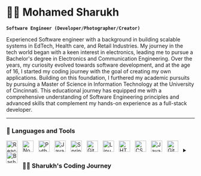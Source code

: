# 🏄‍♂️ Mohamed Sharukh

**`Software Engineer (Developer/Photographer/Creator)`**

Experienced Software engineer with a background in building scalable systems in EdTech, Health care, and Retail Industries. My journey in the tech world began with a keen interest in electronics, leading me to pursue a Bachelor's degree in Electronics and Communication Engineering. Over the years, my curiosity evolved towards software development, and at the age of 16, I started my coding journey with the goal of creating my own applications. Building on this foundation, I furthered my academic pursuits by pursuing a Master of Science in Information Technology at the University of Cincinnati. This educational journey has equipped me with a comprehensive understanding of Software Engineering principles and advanced skills that complement my hands-on experience as a full-stack developer.

---

### 🧰 Languages and Tools

<img align="left" alt="React" width="30px" style="padding-right:10px;" src="https://cdn.jsdelivr.net/gh/devicons/devicon/icons/react/react-original.svg" />
<img align="left" alt="NodeJS" width="30px" style="padding-right:10px;" src="https://cdn.jsdelivr.net/gh/devicons/devicon/icons/nodejs/nodejs-original.svg" />
<img align="left" alt="Python" width="30px" style="padding-right:10px;" src="https://cdn.jsdelivr.net/gh/devicons/devicon/icons/python/python-plain.svg" />
<img align="left" alt="Java" width="30px" style="padding-right:10px;" src="https://cdn.jsdelivr.net/gh/devicons/devicon/icons/java/java-original.svg"/>
<img align="left" alt="Spring" width="30px" style="padding-right:10px;" src="https://cdn.jsdelivr.net/gh/devicons/devicon/icons/spring/spring-original.svg" />
<img align="left" alt="Git" width="30px" style="padding-right:10px;" src="https://cdn.jsdelivr.net/gh/devicons/devicon/icons/git/git-original.svg" />
<img align="left" alt="Linux" width="30px" style="padding-right:10px;" src="https://cdn.jsdelivr.net/gh/devicons/devicon/icons/linux/linux-original.svg" />
<img align="left" alt="HTML" width="30px" style="padding-right:10px;" src="https://cdn.jsdelivr.net/gh/devicons/devicon/icons/html5/html5-plain.svg" />
<img align="left" alt="CSS" width="30px" style="padding-right:10px;" src="https://cdn.jsdelivr.net/gh/devicons/devicon/icons/css3/css3-plain.svg" />
<img align="left" alt="JavaScript" width="30px" style="padding-right:10px;" src="https://cdn.jsdelivr.net/gh/devicons/devicon/icons/javascript/javascript-plain.svg" />
<img align="left" alt="GitHub" width="30px" style="padding-right:10px;" src="https://cdn.jsdelivr.net/gh/devicons/devicon/icons/github/github-original.svg" />
<img align="left" alt="Bash" width="30px" style="padding-right:10px;" src="https://cdn.jsdelivr.net/gh/devicons/devicon/icons/bash/bash-original.svg" />
<br />

<details>
 <summary><h3>👨‍💻 Sharukh's Coding Journey</h3></summary>
   Computers have always invoked curiosity in me to pursue answers to quench my thirst for knowledge. I was exposed to those huge computer systems at a considerably very young age. My father, an electronics engineer by profession, used to make me build projects, and I was always interested in the hardware aspect of computers which made me build my personal computers on my own and I would proudly say that I have never reached out to a computer technician when something breaks in my computer. Which eventually made me pursue electronics and communication engineering in my bachelors. However, I realised my interests are inclined towards the software aspect of computers. I started learning to code when I was 19 years because I wanted to make my own apps and video games. Over time, I have gained a wealth of experience designing and developing web applications.
